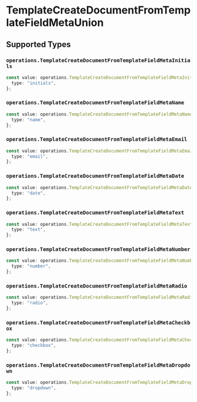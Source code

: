 # TemplateCreateDocumentFromTemplateFieldMetaUnion


## Supported Types

### `operations.TemplateCreateDocumentFromTemplateFieldMetaInitials`

```typescript
const value: operations.TemplateCreateDocumentFromTemplateFieldMetaInitials = {
  type: "initials",
};
```

### `operations.TemplateCreateDocumentFromTemplateFieldMetaName`

```typescript
const value: operations.TemplateCreateDocumentFromTemplateFieldMetaName = {
  type: "name",
};
```

### `operations.TemplateCreateDocumentFromTemplateFieldMetaEmail`

```typescript
const value: operations.TemplateCreateDocumentFromTemplateFieldMetaEmail = {
  type: "email",
};
```

### `operations.TemplateCreateDocumentFromTemplateFieldMetaDate`

```typescript
const value: operations.TemplateCreateDocumentFromTemplateFieldMetaDate = {
  type: "date",
};
```

### `operations.TemplateCreateDocumentFromTemplateFieldMetaText`

```typescript
const value: operations.TemplateCreateDocumentFromTemplateFieldMetaText = {
  type: "text",
};
```

### `operations.TemplateCreateDocumentFromTemplateFieldMetaNumber`

```typescript
const value: operations.TemplateCreateDocumentFromTemplateFieldMetaNumber = {
  type: "number",
};
```

### `operations.TemplateCreateDocumentFromTemplateFieldMetaRadio`

```typescript
const value: operations.TemplateCreateDocumentFromTemplateFieldMetaRadio = {
  type: "radio",
};
```

### `operations.TemplateCreateDocumentFromTemplateFieldMetaCheckbox`

```typescript
const value: operations.TemplateCreateDocumentFromTemplateFieldMetaCheckbox = {
  type: "checkbox",
};
```

### `operations.TemplateCreateDocumentFromTemplateFieldMetaDropdown`

```typescript
const value: operations.TemplateCreateDocumentFromTemplateFieldMetaDropdown = {
  type: "dropdown",
};
```

